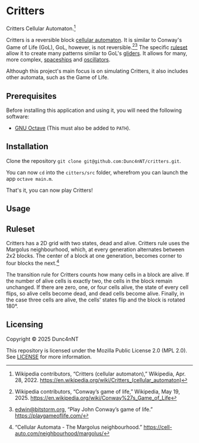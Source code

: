 # Critters

Critters Cellular Automaton.[^1]

<!--TODO: video of a fun critter-->

Critters is a reversible block [cellular automaton](https://en.wikipedia.org/wiki/Cellular_automaton). It is similar to Conway's Game of Life (GoL), GoL, however, is not reversible.[^2][^3] The specific [ruleset](#rules) allow it to create many patterns similar to GoL's [gliders](https://en.wikipedia.org/wiki/Glider_(Conway%27s_Game_of_Life)). It allows for many, more complex, [spaceships](https://en.wikipedia.org/wiki/Spaceship_(cellular_automaton)) and [oscillators](https://en.wikipedia.org/wiki/Oscillator_(cellular_automaton)).

Although this project's main focus is on simulating Critters, it also includes other automata, such as the Game of Life.

## Prerequisites

Before installing this application and using it, you will need the following software:

- [GNU Octave](https://octave.org/download) (This must also be added to `PATH`).

## Installation

Clone the repository `git clone git@github.com:Dunc4nNT/critters.git`.

You can now `cd` into the `citters/src` folder, wherefrom you can launch the app `octave main.m`.

That's it, you can now play Critters!

## Usage

<!--TODO: once the GUI is finished, add a section here with images explaining how to use the app-->

## Ruleset

Critters has a 2D grid with two states, dead and alive. Critters rule uses the Margolus neighbourhood, which, at every generation alternates between 2x2 blocks. The center of a block at one generation, becomes corner to four blocks the next.[^4]

The transition rule for Critters counts how many cells in a block are alive. If the number of alive cells is exactly two, the cells in the block remain unchanged. If there are zero, one, or four cells alive, the state of every cell flips, so alive cells become dead, and dead cells become alive. Finally, in the case three cells are alive, the cells' states flip and the block is rotated 180°.

## Licensing

Copyright © 2025 Dunc4nNT

This repository is licensed under the Mozilla Public License 2.0 (MPL 2.0). See [LICENSE](./LICENSE) for more information.

<!--References-->

[^1]: Wikipedia contributors, “Critters (cellular automaton),” Wikipedia, Apr. 28, 2022. https://en.wikipedia.org/wiki/Critters_(cellular_automaton)
[^2]: Wikipedia contributors, “Conway’s game of life,” Wikipedia, May 19, 2025. https://en.wikipedia.org/wiki/Conway%27s_Game_of_Life
[^3]: edwin@bitstorm.org, “Play John Conway’s game of life.” https://playgameoflife.com/
[^4]: “Cellular Automata - The Margolus neighbourhood.” https://cell-auto.com/neighbourhood/margolus/
